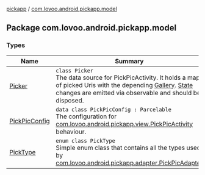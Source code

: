 [pickapp](../index.md) / [com.lovoo.android.pickapp.model](./index.md)

## Package com.lovoo.android.pickapp.model

### Types

| Name | Summary |
|---|---|
| [Picker](-picker/index.md) | `class Picker`<br>The data source for PickPicActivity. It holds a map of picked Uris with the depending [Gallery](#). [State](-picker/-state/index.md) changes are emitted via observable and should be disposed. |
| [PickPicConfig](-pick-pic-config/index.md) | `data class PickPicConfig : Parcelable`<br>The configuration for [com.lovoo.android.pickapp.view.PickPicActivity](../com.lovoo.android.pickapp.view/-pick-pic-activity/index.md) behaviour. |
| [PickType](-pick-type/index.md) | `enum class PickType`<br>Simple enum class that contains all the types used by [com.lovoo.android.pickapp.adapter.PickPicAdapter](../com.lovoo.android.pickapp.adapter/-pick-pic-adapter/index.md) |
